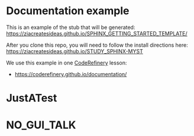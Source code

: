 # Documentation example

This is an example of the stub that will be generated:
https://ziacreatesideas.github.io/SPHINX_GETTING_STARTED_TEMPLATE/

After you clone this repo, you will need to follow the install directions here:
https://ziacreatesideas.github.io/STUDY_SPHINX-MYST


We use this example in one [CodeRefinery](https://coderefinery.org/) lesson:
- https://coderefinery.github.io/documentation/
# JustATest
# NO_GUI_TALK
